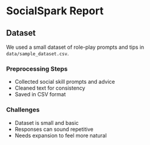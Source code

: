 # SocialSpark Report

## Dataset
We used a small dataset of role-play prompts and tips in `data/sample_dataset.csv`.

### Preprocessing Steps
- Collected social skill prompts and advice
- Cleaned text for consistency
- Saved in CSV format

### Challenges
- Dataset is small and basic
- Responses can sound repetitive
- Needs expansion to feel more natural
